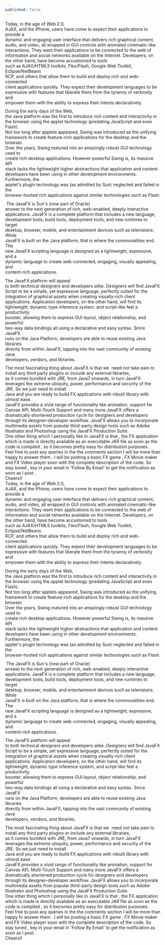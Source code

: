 ```yaml
---
published: false
---
```


<div dir="ltr" style="text-align: left;" trbidi="on">
<div class="Pa18" style="margin-bottom: 8.0pt;">
Today, in the age of Web 2.0,<br />
AJAX, and the iPhone, users have come to expect their applications to provide a<br />
dynamic and engaging user interface that delivers rich graphical content,<br />
audio, and video, all wrapped in GUI controls with animated cinematic-like<br />
interactions. They want their applications to be connected to the web of<br />
information and social networks available on the Internet. Developers, on the other hand, have become accustomed to tools<br />
such as AJAX/HTML5 toolkits, Flex/Flash, Google Web Toolkit, Eclipse/NetBeans<br />
RCP, and others that allow them to build and deploy rich and web-connected<br />
client applications quickly. They expect their development languages to be<br />
expressive with features that liberate them from the tyranny of verbosity and<br />
empower them with the ability to express their intents declaratively. </div>
<div class="Pa18" style="margin-bottom: 8.0pt;">
During the early days of the Web,<br />
the Java platform was the first to introduce rich content and interactivity in<br />
the browser using the applet technology (predating JavaScript and even Flash).<br />
Not too long after applets appeared, Swing was introduced as the unifying<br />
framework to create feature-rich applications for the desktop and the browser.<br />
Over the years, Swing matured into an amazingly robust GUI technology used to<br />
create rich desktop applications. However powerful Swing is, its massive API<br />
stack lacks the lightweight higher abstractions that application and content<br />
developers have been using in other development environments. Furthermore, the<br />
applet's plugin technology was (as admitted by Sun) neglected and failed in the<br />
browser-hosted rich applications against similar technologies such as Flash.</div>
<div class="Pa18" style="margin-bottom: 8.0pt;">
&nbsp;The JavaFX is Sun's (now part of Oracle)<br />
answer to the next generation of rich, web-enabled, deeply interactive<br />
applications. JavaFX is a complete platform that includes a new language,<br />
development tools, build tools, deployment tools, and new runtimes to target<br />
desktop, browser, mobile, and entertainment devices such as televisions. While<br />
JavaFX is built on the Java platform, that is where the commonalities end. The<br />
new JavaFX scripting language is designed as a lightweight, expressive, and a<br />
dynamic language to create web-connected, engaging, visually appealing, and<br />
content-rich applications. </div>
<div class="Pa18" style="margin-bottom: 8.0pt;">
The JavaFX platform will appeal<br />
to both technical designers and developers alike. Designers will find JavaFX<br />
Script to be a simple, yet expressive language, perfectly suited for the<br />
integration of graphical assets when creating visually-rich client<br />
applications. Application developers, on the other hand, will find its<br />
lightweight, dynamic type inference system, and script-like feel a productivity<br />
booster, allowing them to express GUI layout, object relationship, and powerful<br />
two-way data bindings all using a declarative and easy syntax. Since JavaFX<br />
runs on the Java Platform, developers are able to reuse existing Java libraries<br />
directly from within JavaFX, tapping into the vast community of existing Java<br />
developers, vendors, and libraries. </div>
<div class="MsoNormal">
The most fascinating thing about JavaFX is that we &nbsp;need not take pain to install any third party plugins or include any external libraries,<br />
as it comes bundled with JRE, from Java7 onwards,&nbsp;in turn&nbsp;JavaFX leverages the extreme ubiquity, power, performance and security of the JRE.&nbsp;So we just need to install<br />
Java and you are ready to build FX applications with inbuilt library with utmost ease.</div>
<div class="MsoNormal">
</div>
<div class="MsoNormal">
JavaFX provides a vivid range of functionality like animation, support for Canvas API, Multi-Touch Support and many more.JavaFX offers a dramatically shortened production cycle for designers and developers through its designer–developer workflow. JavaFX allows you to incorporate multimedia assets from popular third-party design tools such as Adobe Illustrator and Photoshop using the JavaFX Production Suite.</div>
<div class="MsoNormal">
</div>
<div class="MsoNormal">
One other thing which I personally like in JavaFX is that , the FX application which is made is directly&nbsp;available&nbsp;as an executable JAR file as soon as the code is compiled , so it becomes pretty easy for distribution purposes .&nbsp;</div>
<div class="MsoNormal">
</div>
<div class="MsoNormal">
Feel free to post any queries in the the comments section I will be more than happy to answer them . I will be posting a basic FX game , FX Movie maker and FX Video player soon with the complete description of the code. So stay tuned , key in your email in 'Follow By Email' to get the notification as soon as I post .</div>
<div class="MsoNormal">
</div>
<div class="MsoNormal">
Cheers!!</div>
</div>

<div dir="ltr" style="text-align: left;" trbidi="on">
<div class="Pa18" style="margin-bottom: 8.0pt;">
Today, in the age of Web 2.0,<br />
AJAX, and the iPhone, users have come to expect their applications to provide a<br />
dynamic and engaging user interface that delivers rich graphical content,<br />
audio, and video, all wrapped in GUI controls with animated cinematic-like<br />
interactions. They want their applications to be connected to the web of<br />
information and social networks available on the Internet. Developers, on the other hand, have become accustomed to tools<br />
such as AJAX/HTML5 toolkits, Flex/Flash, Google Web Toolkit, Eclipse/NetBeans<br />
RCP, and others that allow them to build and deploy rich and web-connected<br />
client applications quickly. They expect their development languages to be<br />
expressive with features that liberate them from the tyranny of verbosity and<br />
empower them with the ability to express their intents declaratively. </div>
<div class="Pa18" style="margin-bottom: 8.0pt;">
During the early days of the Web,<br />
the Java platform was the first to introduce rich content and interactivity in<br />
the browser using the applet technology (predating JavaScript and even Flash).<br />
Not too long after applets appeared, Swing was introduced as the unifying<br />
framework to create feature-rich applications for the desktop and the browser.<br />
Over the years, Swing matured into an amazingly robust GUI technology used to<br />
create rich desktop applications. However powerful Swing is, its massive API<br />
stack lacks the lightweight higher abstractions that application and content<br />
developers have been using in other development environments. Furthermore, the<br />
applet's plugin technology was (as admitted by Sun) neglected and failed in the<br />
browser-hosted rich applications against similar technologies such as Flash.</div>
<div class="Pa18" style="margin-bottom: 8.0pt;">
&nbsp;The JavaFX is Sun's (now part of Oracle)<br />
answer to the next generation of rich, web-enabled, deeply interactive<br />
applications. JavaFX is a complete platform that includes a new language,<br />
development tools, build tools, deployment tools, and new runtimes to target<br />
desktop, browser, mobile, and entertainment devices such as televisions. While<br />
JavaFX is built on the Java platform, that is where the commonalities end. The<br />
new JavaFX scripting language is designed as a lightweight, expressive, and a<br />
dynamic language to create web-connected, engaging, visually appealing, and<br />
content-rich applications. </div>
<div class="Pa18" style="margin-bottom: 8.0pt;">
The JavaFX platform will appeal<br />
to both technical designers and developers alike. Designers will find JavaFX<br />
Script to be a simple, yet expressive language, perfectly suited for the<br />
integration of graphical assets when creating visually-rich client<br />
applications. Application developers, on the other hand, will find its<br />
lightweight, dynamic type inference system, and script-like feel a productivity<br />
booster, allowing them to express GUI layout, object relationship, and powerful<br />
two-way data bindings all using a declarative and easy syntax. Since JavaFX<br />
runs on the Java Platform, developers are able to reuse existing Java libraries<br />
directly from within JavaFX, tapping into the vast community of existing Java<br />
developers, vendors, and libraries. </div>
<div class="MsoNormal">
The most fascinating thing about JavaFX is that we &nbsp;need not take pain to install any third party plugins or include any external libraries,<br />
as it comes bundled with JRE, from Java7 onwards,&nbsp;in turn&nbsp;JavaFX leverages the extreme ubiquity, power, performance and security of the JRE.&nbsp;So we just need to install<br />
Java and you are ready to build FX applications with inbuilt library with utmost ease.</div>
<div class="MsoNormal">
</div>
<div class="MsoNormal">
JavaFX provides a vivid range of functionality like animation, support for Canvas API, Multi-Touch Support and many more.JavaFX offers a dramatically shortened production cycle for designers and developers through its designer–developer workflow. JavaFX allows you to incorporate multimedia assets from popular third-party design tools such as Adobe Illustrator and Photoshop using the JavaFX Production Suite.</div>
<div class="MsoNormal">
</div>
<div class="MsoNormal">
One other thing which I personally like in JavaFX is that , the FX application which is made is directly&nbsp;available&nbsp;as an executable JAR file as soon as the code is compiled , so it becomes pretty easy for distribution purposes .&nbsp;</div>
<div class="MsoNormal">
</div>
<div class="MsoNormal">
Feel free to post any queries in the the comments section I will be more than happy to answer them . I will be posting a basic FX game , FX Movie maker and FX Video player soon with the complete description of the code. So stay tuned , key in your email in 'Follow By Email' to get the notification as soon as I post .</div>
<div class="MsoNormal">
</div>
<div class="MsoNormal">
Cheers!!</div>
</div>

